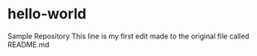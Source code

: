 # hello-world
Sample Repository
This line is my first edit made to the original file called README.md
